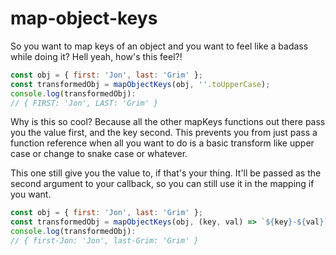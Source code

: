 # map-object-keys

So you want to map keys of an object and you want to feel like a badass while doing it? Hell yeah, how's this feel?!

```js
const obj = { first: 'Jon', last: 'Grim' };
const transformedObj = mapObjectKeys(obj, ''.toUpperCase);
console.log(transformedObj):
// { FIRST: 'Jon', LAST: 'Grim' }
```

Why is this so cool? Because all the other mapKeys functions out there pass you the value first, and the key second. This prevents you from just pass a function reference when all you want to do is a basic transform like upper case or change to snake case or whatever.

This one still give you the value to, if that's your thing. It'll be passed as the second argument to your callback, so you can still use it in the mapping if you want.

```js
const obj = { first: 'Jon', last: 'Grim' };
const transformedObj = mapObjectKeys(obj, (key, val) => `${key}-${val}`);
console.log(transformedObj):
// { first-Jon: 'Jon', last-Grim: 'Grim' }
